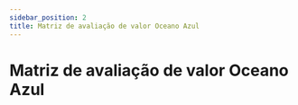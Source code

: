 ```yaml
---
sidebar_position: 2
title: Matriz de avaliação de valor Oceano Azul
---
```


# Matriz de avaliação de valor Oceano Azul

